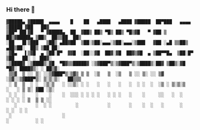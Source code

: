 ### Hi there 👋

```
▓█████▄ ▓█████  ▄▄▄▄    █    ██   ▄████   ▄████ ▓█████  ██▀███   ▄▄▄▄    ▒█████ ▓██   ██▓
▒██▀ ██▌▓█   ▀ ▓█████▄  ██  ▓██▒ ██▒ ▀█▒ ██▒ ▀█▒▓█   ▀ ▓██ ▒ ██▒▓█████▄ ▒██▒  ██▒▒██  ██▒
░██   █▌▒███   ▒██▒ ▄██▓██  ▒██░▒██░▄▄▄░▒██░▄▄▄░▒███   ▓██ ░▄█ ▒▒██▒ ▄██▒██░  ██▒ ▒██ ██░
░▓█▄   ▌▒▓█  ▄ ▒██░█▀  ▓▓█  ░██░░▓█  ██▓░▓█  ██▓▒▓█  ▄ ▒██▀▀█▄  ▒██░█▀  ▒██   ██░ ░ ▐██▓░
░▒████▓ ░▒████▒░▓█  ▀█▓▒▒█████▓ ░▒▓███▀▒░▒▓███▀▒░▒████▒░██▓ ▒██▒░▓█  ▀█▓░ ████▓▒░ ░ ██▒▓░
 ▒▒▓  ▒ ░░ ▒░ ░░▒▓███▀▒░▒▓▒ ▒ ▒  ░▒   ▒  ░▒   ▒ ░░ ▒░ ░░ ▒▓ ░▒▓░░▒▓███▀▒░ ▒░▒░▒░   ██▒▒▒ 
 ░ ▒  ▒  ░ ░  ░▒░▒   ░ ░░▒░ ░ ░   ░   ░   ░   ░  ░ ░  ░  ░▒ ░ ▒░▒░▒   ░   ░ ▒ ▒░ ▓██ ░▒░ 
 ░ ░  ░    ░    ░    ░  ░░░ ░ ░ ░ ░   ░ ░ ░   ░    ░     ░░   ░  ░    ░ ░ ░ ░ ▒  ▒ ▒ ░░  
   ░       ░  ░ ░         ░           ░       ░    ░  ░   ░      ░          ░ ░  ░ ░     
 ░                   ░                                                ░          ░ ░     
```

<!--
**debuggerboy/debuggerboy** is a ✨ _special_ ✨ repository because its `README.md` (this file) appears on your GitHub profile.

Here are some ideas to get you started:

- 🔭 I’m currently working on ...
- 🌱 I’m currently learning ...
- 👯 I’m looking to collaborate on ...
- 🤔 I’m looking for help with ...
- 💬 Ask me about ...
- 📫 How to reach me: ...
- 😄 Pronouns: ...
- ⚡ Fun fact: ...
-->
